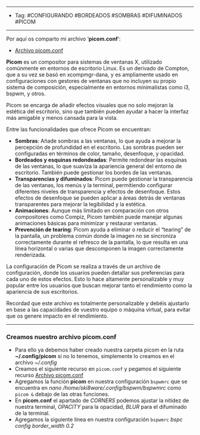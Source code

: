 
----
- Tag: #CONFIGURANDO #BORDEADOS #SOMBRAS #DIFUMINADOS #PICOM 
-----
Por aquí os comparto mi archivo ‘**picom.conf**‘:

- [Archivo picom.conf](https://hack4u.io/wp-content/uploads/2022/09/picom.conf_.txt)

**Picom** es un compositor para sistemas de ventanas X, utilizado comúnmente en entornos de escritorio Linux. Es un derivado de Compton, que a su vez se basó en xcompmgr-dana, y es ampliamente usado en configuraciones con gestores de ventanas que no incluyen su propio sistema de composición, especialmente en entornos minimalistas como i3, bspwm, y otros.

Picom se encarga de añadir efectos visuales que no solo mejoran la estética del escritorio, sino que también pueden ayudar a hacer la interfaz más amigable y menos cansada para la vista.

Entre las funcionalidades que ofrece Picom se encuentran:

- **Sombras**: Añade sombras a las ventanas, lo que ayuda a mejorar la percepción de profundidad en el escritorio. Las sombras pueden ser configuradas en términos de color, tamaño, desenfoque, y opacidad.
- **Bordeados y esquinas redondeadas**: Permite redondear las esquinas de las ventanas, lo que suaviza la apariencia general del entorno de escritorio. También puede gestionar los bordes de las ventanas.
- **Transparencias y difuminados**: Picom puede gestionar la transparencia de las ventanas, los menús y la terminal, permitiendo configurar diferentes niveles de transparencia y efectos de desenfoque. Estos efectos de desenfoque se pueden aplicar a áreas detrás de ventanas transparentes para mejorar la legibilidad y la estética.
- **Animaciones**: Aunque más limitado en comparación con otros compositores como Compiz, Picom también puede manejar algunas animaciones básicas para minimizar y restaurar ventanas.
- **Prevención de tearing**: Picom ayuda a eliminar o reducir el “tearing” de la pantalla, un problema común donde la imagen no se sincroniza correctamente durante el refresco de la pantalla, lo que resulta en una línea horizontal o varias que descomponen la imagen correctamente renderizada.

La configuración de Picom se realiza a través de un archivo de configuración, donde los usuarios pueden detallar sus preferencias para cada uno de estos efectos. Esto lo hace altamente personalizable y muy popular entre los usuarios que buscan mejorar tanto el rendimiento como la apariencia de sus escritorios.

Recordad que este archivo es totalmente personalizable y debéis ajustarlo en base a las capacidades de vuestro equipo o máquina virtual, para evitar que os genere impacto en el rendimiento.

----
### Creamos nuestro archivo **picom.conf**
- Para ello ya debemos haber creado nuestra carpeta picom en la ruta **~/.config/picom** si no lo tenemos, simplemente lo creamos en el archivo *~/.config*
- Creamos el siguiente recurso en `picom.conf` y pegamos el siguiente recurso [Archivo picom.conf](https://hack4u.io/wp-content/uploads/2022/09/picom.conf_.txt)
- Agregamos la función **picom** en nuestra configuración `bspwmrc` que se encuentra en *nano /home/ski8ware/.config/bspwm/bspwmrc* como `picom &` debajo de las otras funciones.
- En **picom.conf**  el apartado de *CORNERS* podemos ajustar la nitidez de nuestra terminal, *OPACITY* para la opacidad, *BLUR* para el difuminado de la terminal.
- Agregamos la siguiente línea en nuestra configuración `bspwmrc` *bspc config border_width 0.2* 